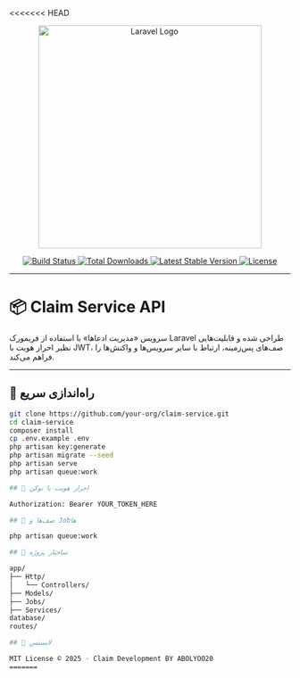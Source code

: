 <<<<<<< HEAD
<p align="center">
  <a href="https://laravel.com" target="_blank">
    <img src="https://raw.githubusercontent.com/laravel/art/master/logo-lockup/5%20SVG/2%20CMYK/1%20Full%20Color/laravel-logolockup-cmyk-red.svg" width="400" alt="Laravel Logo">
  </a>
</p>

<p align="center">
  <a href="https://github.com/laravel/framework/actions">
    <img src="https://github.com/laravel/framework/workflows/tests/badge.svg" alt="Build Status">
  </a>
  <a href="https://packagist.org/packages/laravel/framework">
    <img src="https://img.shields.io/packagist/dt/laravel/framework" alt="Total Downloads">
  </a>
  <a href="https://packagist.org/packages/laravel/framework">
    <img src="https://img.shields.io/packagist/v/laravel/framework" alt="Latest Stable Version">
  </a>
  <a href="https://packagist.org/packages/laravel/framework">
    <img src="https://img.shields.io/packagist/l/laravel/framework" alt="License">
  </a>
</p>

---

# 📦 Claim Service API

سرویس «مدیریت ادعاها» با استفاده از فریمورک Laravel طراحی شده و قابلیت‌هایی نظیر احراز هویت با JWT، صف‌های پس‌زمینه، ارتباط با سایر سرویس‌ها و واکنش‌ها را فراهم می‌کند.

---

## 🚀 راه‌اندازی سریع

```bash
git clone https://github.com/your-org/claim-service.git
cd claim-service
composer install
cp .env.example .env
php artisan key:generate
php artisan migrate --seed
php artisan serve
php artisan queue:work

## 🔐 احراز هویت با توکن

Authorization: Bearer YOUR_TOKEN_HERE

## 🧵 صف‌ها و Jobها

php artisan queue:work

## 📂 ساختار پروژه

app/
├── Http/
│   └── Controllers/
├── Models/
├── Jobs/
├── Services/
database/
routes/

## 📜 لایسنس

MIT License © 2025 - Claim Development BY ABOLYOO20
=======